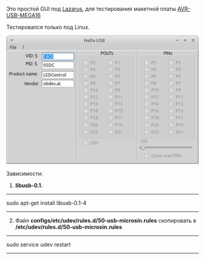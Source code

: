 Это простой GUI под [Lazarus](http://www.lazarus-ide.org/), для тестирования макетной платы [AVR-USB-MEGA16](http://microsin.net/programming/AVR/avr-usb-mega16.html)

Тестировался только под Linux.

![Картинка](https://github.com/wavebvg/avrhellousb/raw/master/avrhellousb.png)

Зависимости:
1. **libusb-0.1.**

***
sudo apt-get install libusb-0.1-4
***

2. Файл **configs/etc/udev/rules.d/50-usb-microsin.rules** скопировать в **/etc/udev/rules.d/50-usb-microsin.rules**

***
sudo service udev restart
***

